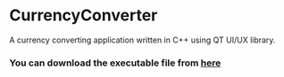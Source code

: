 # CurrencyConverter
A currency converting application written in C++ using QT UI/UX library.<br>
<h3>You can download the executable file from <a href="https://github.com/MonarchGitHub/CurrencyConverter/releases/tag/1.0">here</a></h3>

